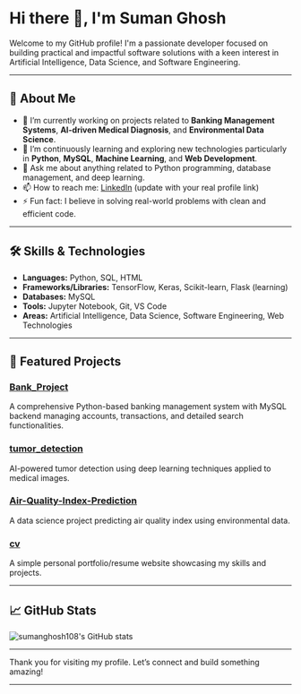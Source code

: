 # Hi there 👋, I'm Suman Ghosh

Welcome to my GitHub profile! I'm a passionate developer focused on building practical and impactful software solutions with a keen interest in Artificial Intelligence, Data Science, and Software Engineering.

---

## 🚀 About Me
- 🔭 I’m currently working on projects related to **Banking Management Systems**, **AI-driven Medical Diagnosis**, and **Environmental Data Science**.
- 🌱 I’m continuously learning and exploring new technologies particularly in **Python**, **MySQL**, **Machine Learning**, and **Web Development**.
- 💬 Ask me about anything related to Python programming, database management, and deep learning.
- 📫 How to reach me: [LinkedIn](https://www.linkedin.com/in/suman-ghosh-108) (update with your real profile link)
- ⚡ Fun fact: I believe in solving real-world problems with clean and efficient code.

---

## 🛠️ Skills & Technologies
- **Languages:** Python, SQL, HTML
- **Frameworks/Libraries:** TensorFlow, Keras, Scikit-learn, Flask (learning)
- **Databases:** MySQL
- **Tools:** Jupyter Notebook, Git, VS Code
- **Areas:** Artificial Intelligence, Data Science, Software Engineering, Web Technologies

---

## 🌟 Featured Projects

### [Bank_Project](https://github.com/sumanghosh108/bank_project)
A comprehensive Python-based banking management system with MySQL backend managing accounts, transactions, and detailed search functionalities.

### [tumor_detection](https://github.com/sumanghosh108/tumor_detection)
AI-powered tumor detection using deep learning techniques applied to medical images.

### [Air-Quality-Index-Prediction](https://github.com/sumanghosh108/Air-Quality-Index-Prediction)
A data science project predicting air quality index using environmental data.

### [cv](https://github.com/sumanghosh108/cv)
A simple personal portfolio/resume website showcasing my skills and projects.

---

## 📈 GitHub Stats

![sumanghosh108's GitHub stats](https://github-readme-stats.vercel.app/api?username=sumanghosh108&show_icons=true&theme=radical)

---

Thank you for visiting my profile. Let’s connect and build something amazing!

---

